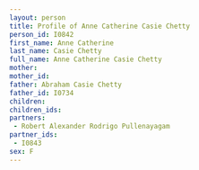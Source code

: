 ```yaml
---
layout: person
title: Profile of Anne Catherine Casie Chetty
person_id: I0842
first_name: Anne Catherine
last_name: Casie Chetty
full_name: Anne Catherine Casie Chetty
mother: 
mother_id: 
father: Abraham Casie Chetty
father_id: I0734
children:
children_ids:
partners:
 - Robert Alexander Rodrigo Pullenayagam
partner_ids:
 - I0843
sex: F
---
```


